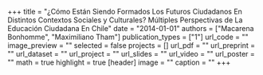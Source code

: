 +++
title = "¿Cómo Están Siendo Formados Los Futuros Ciudadanos En Distintos Contextos Sociales y Culturales? Múltiples Perspectivas de La Educación Ciudadana En Chile"
date = "2014-01-01"
authors = ["Macarena Bonhomme", "Maximiliano Tham"]
publication_types = ["1"]
url_code = ""
image_preview = ""
selected = false
projects = []
url_pdf = ""
url_preprint = ""
url_dataset = ""
url_project = ""
url_slides = ""
url_video = ""
url_poster = ""
math = true
highlight = true
[header]
image = ""
caption = ""
+++
